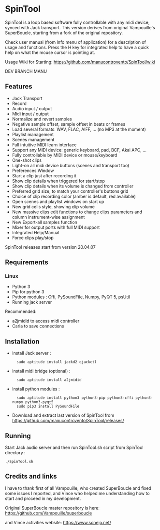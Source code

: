 # SpinTool

SpinTool is a loop based software fully controllable with any midi device,
synced with Jack transport. This version derives from original Vampouille's
SuperBoucle, starting from a fork of the original repository.

Check user manual (from Info menu of application) for a description of 
usage and functions.
Press the H key for integrated help to have a quick
help on what the mouse cursor is pointing at.

Usage Wiki for Starting:
https://github.com/manucontrovento/SpinTool/wiki

DEV BRANCH MANU


## Features

* Jack Transport
* Record
* Audio input / output
* Midi input / output
* Normalize and revert samples
* Negative sample offset, sample offset in beats or frames
* Load several formats: WAV, FLAC, AIFF, ...  (no MP3 at the moment)
* Playlist management
* Scenes management
* Full intuitive MIDI learn interface
* Support any MIDI device: generic keyboard, pad, BCF, Akai APC, ...
* Fully controllable by MIDI device or mouse/keyboard
* One-shot clips
* Light-on all midi device buttons (scenes and transport too)
* Preferences Window
* Start a clip just after recording it
* Show clip details when triggered for start/stop
* Show clip details when its volume is changed from controller
* Preferred grid size, to match your controller's buttons grid
* Choice of clip recording color (amber is default, red available)
* Open scenes and playlist windows on start up
* New grid cells style, showing clip volume
* New massive clips edit functions to change clips parameters and column instrument-wise assignment
* New Export-all samples function 
* Mixer for output ports with full MIDI support
* Integrated Help/Manual
* Force clips play/stop

SpinTool releases start from version 20.04.07

## Requirements

### Linux

* Python 3
* Pip for python 3
* Python modules : Cffi, PySoundFile, Numpy, PyQT 5, psUtil
* Running jack server

Recommended:
* a2jmidid to access midi controller
* Carla to save connections

## Installation

* Install Jack server :

        sudo aptitude install jackd2 qjackctl

* Install midi bridge (optional) : 

        sudo aptitude install a2jmidid

* Install python modules : 

        sudo aptitude install python3 python3-pip python3-cffi python3-numpy python3-pyqt5
        sudo pip3 install PySoundFile

* Download and extract last version of SpinTool from https://github.com/manucontrovento/SpinTool/releases/

## Running

Start Jack audio server and then run SpinTool.sh script from SpinTool directory :

	./SpinTool.sh

## Credits and links

I have to thank first of all Vampouille, who created SuperBoucle and fixed some
issues I reported, and Vince who helped me understanding how to start and proceed
in my development.

Original SuperBoucle master repository is here: 
	https://github.com/Vampouille/superboucle

and Vince activities website:
	https://www.sonejo.net/

